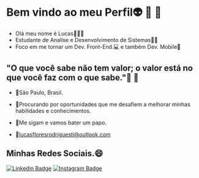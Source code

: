 # Bem vindo ao meu Perfil👽 👾 🤖

 - Olá meu nome é Lucas🙋🏽‍♂️
 - Estudante de Analise e Desenvolvimento de Sistemas👨‍💻
 - Foco em me tornar um Dev. Front-End.💻 e também Dev. Mobile📱

## "O que você sabe não tem valor; o valor está no que você faz com o que sabe."🍃 🍂

 - 📍São Paulo, Brasil.    
 - 🔎Procurando por oportunidades que me desafiem a melhorar minhas habilidades e conhecimentos.  
 
 - 🔔Me sigam e vamos bater um papo.
 - 📧lucasfloresrodriguesti@outlook.com

## Minhas Redes Sociais.😄

[![Linkedin Badge](https://img.shields.io/badge/-LinkedIn-blue?style=flat-square&logo=Linkedin&logoColor=white&link=https://www.linkedin.com/in/lucas-f-rodrigues/)](https://www.linkedin.com/in/lucas-f-rodrigues/) [
![Instagram Badge](https://img.shields.io/badge/-Instagram-purple?style=flat-square&logo=Instagram&logoColor=white&link=https://www.instagram.com/lurtyu/?hl=pt-br)](https://www.instagram.com/lurtyu/?hl=pt-br/)
